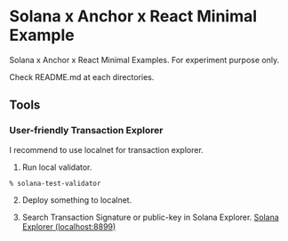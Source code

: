 # Solana x Anchor x React Minimal Example
Solana x Anchor x React Minimal Examples. For experiment purpose only.

Check README.md at each directories.

## Tools
### User-friendly Transaction Explorer
I recommend to use localnet for transaction explorer.

1. Run local validator.
```
% solana-test-validator
```

2. Deploy something to localnet.

3. Search Transaction Signature or public-key in Solana Explorer.
[Solana Explorer (localhost:8899)](https://explorer.solana.com/?cluster=custom)
